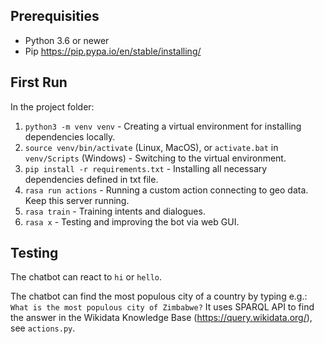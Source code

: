 ## Prerequisities

- Python 3.6 or newer
- Pip https://pip.pypa.io/en/stable/installing/

## First Run

In the project folder:

1. `python3 -m venv venv` - Creating a virtual environment for installing dependencies locally.
2. `source venv/bin/activate` (Linux, MacOS), or `activate.bat` in `venv/Scripts` (Windows) - Switching to the virtual environment.
3. `pip install -r requirements.txt` - Installing all necessary dependencies defined in txt file.
4. `rasa run actions` - Running a custom action connecting to geo data. Keep this server running.
5. `rasa train` - Training intents and dialogues.
6. `rasa x` - Testing and improving the bot via web GUI.

## Testing

The chatbot can react to `hi` or `hello`.

The chatbot can find the most populous city of a country by typing e.g.:
`What is the most populous city of Zimbabwe?` It uses SPARQL API to find the answer in the Wikidata Knowledge Base (https://query.wikidata.org/), see `actions.py`.

